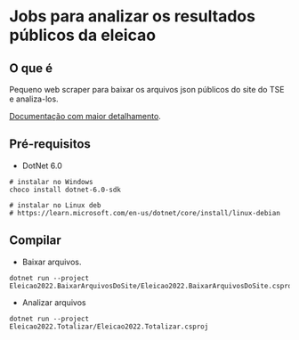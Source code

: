 # Jobs para analizar os resultados públicos da eleicao

## O que é

Pequeno web scraper para baixar os arquivos json públicos do site do TSE e analiza-los.

[Documentação com maior detalhamento](Documentacao/README.md).


## Pré-requisitos

* DotNet 6.0
```
# instalar no Windows
choco install dotnet-6.0-sdk

# instalar no Linux deb
# https://learn.microsoft.com/en-us/dotnet/core/install/linux-debian
```

## Compilar

- Baixar arquivos.
```
dotnet run --project Eleicao2022.BaixarArquivosDoSite/Eleicao2022.BaixarArquivosDoSite.csproj
```

- Analizar arquivos
```
dotnet run --project Eleicao2022.Totalizar/Eleicao2022.Totalizar.csproj
```
